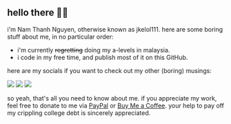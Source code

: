## hello there 👋🏼

i'm Nam Thanh Nguyen, otherwise known as jkelol111. here are some boring stuff about me, in no particular order:

- i'm currently ~~regretting~~ doing my a-levels in malaysia.
- i code in my free time, and publish most of it on this GitHub.

here are my socials if you want to check out my other (boring) musings:

[![](https://img.shields.io/badge/twitter-jkelol111-informational?style=flat&logo=twitter&logoColor=white&color=1DA1F2)](https://twitter.com/jkelol111)
[![](https://img.shields.io/badge/instagram-jkelol__111-informational?style=flat&logo=instagram&logoColor=white&color=E4405F)](https://instagram.com/jkelol_111)
[![](https://img.shields.io/badge/linkedin-jkelol111-informational?style=flat&logo=linkedin&logoColor=white&color=0077B5)](https://linkedin.com/jkelol111)

so yeah, that's all you need to know about me. if you appreciate my work, feel free to donate to me via [PayPal](https://paypal.me/jkelol111) or [Buy Me a Coffee](https://buymeacoffee.com/jkelol111). your help to pay off my crippling college debt is sincerely appreciated.
